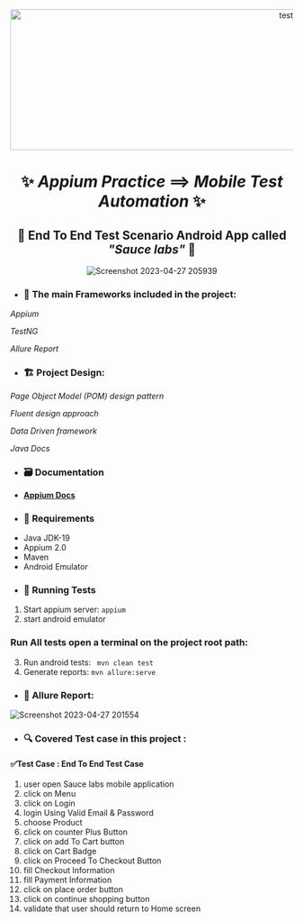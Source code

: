 <div align="center">
 <img  src="https://user-images.githubusercontent.com/68038931/234968537-984dcbb2-4a3f-40e5-a6f4-3bbc7084beb1.gif" alt="test-light" width="1000" height="250" />

 
 # ✨ *Appium Practice* ==> *Mobile* *Test Automation* ✨
## 📱   End To End Test Scenario Android App called *"Sauce labs"*  📱


 ![Screenshot 2023-04-27 205939](https://user-images.githubusercontent.com/68038931/234965123-d83a5fa8-bd9f-46ab-9d32-2ecfb7d25387.png) 
 </div>
 
- ### 📝 The main Frameworks included in the project:

 *Appium*
 
 *TestNG*
 
 *Allure Report*
 
- ### 🏗️ Project Design:

 *Page Object Model (POM) design pattern*
 
 *Fluent design approach*
 
 *Data Driven framework*
 
 *Java Docs*
 
- ### 🗃️ Documentation
* **[Appium Docs](http://appium.io/docs/en/2.0/quickstart/)**
 
- ### 🚧 Requirements

* Java JDK-19 
* Appium 2.0
* Maven
* Android Emulator 

- ### 🚀 Running Tests

1. Start appium server: `appium` 
2. start android emulator
### Run All tests open a terminal on the project root path:
3. Run android tests:
` mvn clean test` 
4. Generate reports:
`mvn allure:serve`





-  ### 📄 Allure Report: 
 
![Screenshot 2023-04-27 201554](https://user-images.githubusercontent.com/68038931/234966221-17ad844d-92af-43e3-96d6-ec328ad964ba.png)


 
 - ### 🔍️ Covered Test case in this project :
#### ✅Test Case : End To End Test Case
1.  user open Sauce labs mobile application
2. click on Menu
3. click on Login
4. login Using Valid Email & Password
5. choose Product
6. click on counter Plus Button
7. click on add To Cart button
8. click on Cart Badge
9. click on Proceed To Checkout Button
10. fill Checkout Information
11. fill Payment Information
12. click on place order button
13. click on continue shopping button
14. validate that user should return to Home screen




 
 







 

